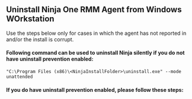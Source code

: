 ## Uninstall Ninja One RMM Agent from Windows WOrkstation

Use the steps below only for cases in which the agent has not reported in and/or the install is corrupt.

#### Following command can be used to uninstall Ninja silently **if you do not have uninstall prevention enabled:**

```
"C:\Program Files (x86)\<NinjaInstallFolder>\uninstall.exe" --mode unattended
```

#### If you **do have uninstall prevention enabled,** please follow these steps:
